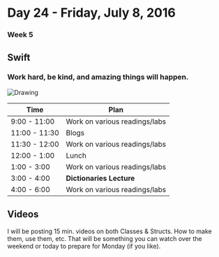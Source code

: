 # Day 24  - Friday, July 8, 2016 

### Week 5

## Swift

### Work hard, be kind, and amazing things will happen.

![Drawing](https://media.giphy.com/media/xT8qBdemIGlrdIEr1S/giphy.gif)



Time       | Plan     |
----------------|-------
9:00 - 11:00  | Work on various readings/labs
11:00 - 11:30 | Blogs
11:30 - 12:00 | Work on various readings/labs
12:00 - 1:00    | Lunch
1:00 - 3:00    | Work on various readings/labs
3:00 - 4:00   | **Dictionaries Lecture**
4:00 - 6:00    | Work on various readings/labs



## Videos

I will be posting 15 min. videos on both Classes & Structs. How to make them, use them, etc. That will be something you can watch over the weekend or today to prepare for Monday (if you like).

